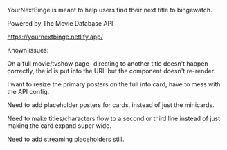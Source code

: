 YourNextBinge is meant to help users find their next title to bingewatch.

Powered by The Movie Database API

https://yournextbinge.netlify.app/

Known issues:

On a full movie/tvshow page- directing to another title doesn't happen correctly, the id is put into the URL but the component doesn't re-render.

I want to resize the primary posters on the full info card, have to mess with the API config.

Need to add placeholder posters for cards, instead of just the minicards.

Need to make titles/characters flow to a second or third line instead of just making the card expand super wide.

Need to add streaming placeholders still.

